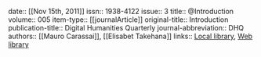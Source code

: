 date:: [[Nov 15th, 2011]]
issn:: 1938-4122
issue:: 3
title:: @Introduction
volume:: 005
item-type:: [[journalArticle]]
original-title:: Introduction
publication-title:: Digital Humanities Quarterly
journal-abbreviation:: DHQ
authors:: [[Mauro Carassai]], [[Elisabet Takehana]]
links:: [Local library](zotero://select/groups/2386895/items/SB5Q3MQG), [Web library](https://www.zotero.org/groups/2386895/items/SB5Q3MQG)
